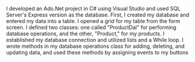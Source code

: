  I developed an Ado.Net project in C# using Visual Studio and used SQL Server's Express version as the database. First, I created my database and entered my data into a table. I opened a grid for my table from the form screen. I defined two classes: one called "ProductDal" for performing database operations, and the other, "Product," for my products. I established my database connection and utilized lists and a While loop. I wrote methods in my database operations class for adding, deleting, and updating data, and used these methods by assigning events to my buttons






